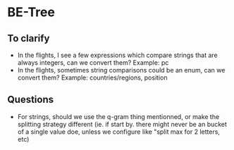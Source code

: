 # BE-Tree

## To clarify
* In the flights, I see a few expressions which compare strings that are always integers, can we convert them? Example: pc
* In the flights, sometimes string comparisons could be an enum, can we convert them? Example: countries/regions, position

## Questions
* For strings, should we use the q-gram thing mentionned, or make the splitting strategy different (ie. if start by. there might never be an bucket of a single value doe, unless we configure like "split max for 2 letters, etc)